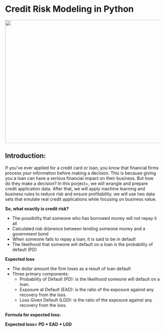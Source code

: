 # Credit Risk Modeling in Python

<p align="center">
  <img width="700" height="400" src="https://user-images.githubusercontent.com/67468718/149666189-fbae54b6-b123-4905-8348-e59ec94cdb1c.png">
</p>

## Introduction:

If you've ever applied for a credit card or loan, you know that financial firms process your information before making a decision. This is because giving you a loan can have a serious financial impact on their business. But how do they make a decision? In this porject+, we will wrangle and prepare credit application data. After that, we will apply machine learning and business rules to reduce risk and ensure profitability. we will use two data sets that emulate real credit applications while focusing on business value.

**So, what exactly is credit risk?** 

* The possibility that someone who has borrowed money will not repay it all
* Calculated risk di(erence between lending someone money and a government bond
* When someone fails to repay a loan, it is said to be in default
* The likelihood that someone will default on a loan is the probability of default (PD)

**Expected loss**

* The dollar amount the firm loses as a result of loan default
* Three primary components:
  * Probability of Default (PD): is the likelihood someone will default on a loan.
  * Exposure at Default (EAD): is the ratio of the exposure against any recovery from the loss.
  * Loss Given Default (LGD): is the ratio of the exposure against any recovery from the loss.

**Formula for expected loss:**

**Expected loss= PD * EAD * LGD**





